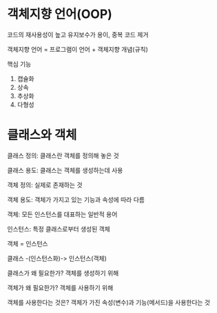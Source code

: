 # 객체지향 언어(OOP)

코드의 재사용성이 높고 유지보수가 용이, 중복 코드 제거

객체지향 언어 = 프로그램이 언어 + 객체지향 개념(규칙)

핵심 기능

1. 캡슐화
2. 상속
3. 추상화
4. 다형성



# 클래스와 객체

클래스 정의: 클래스란 객체를 정의해 놓은 것

클래스 용도: 클래스는 객체를 생성하는데 사용



객체 정의: 실제로 존재하는 것

객체 용도: 객체가 가지고 있는 기능과 속성에 따라 다름



객체: 모든 인스턴스를 대표하는 일반적 용어

인스턴스: 특정 클래스로부터 생성된 객체

객체 = 인스턴스



클래스 -(인스턴스화)-> 인스턴스(객체)



클래스가 왜 필요한가? 객체를 생성하기 위해

객체가 왜 필요한가? 객체를 사용하기 위해

객체를 사용한다는 것은? 객체가 가진 속성(변수)과 기능(메서드)을 사용한다는 것

